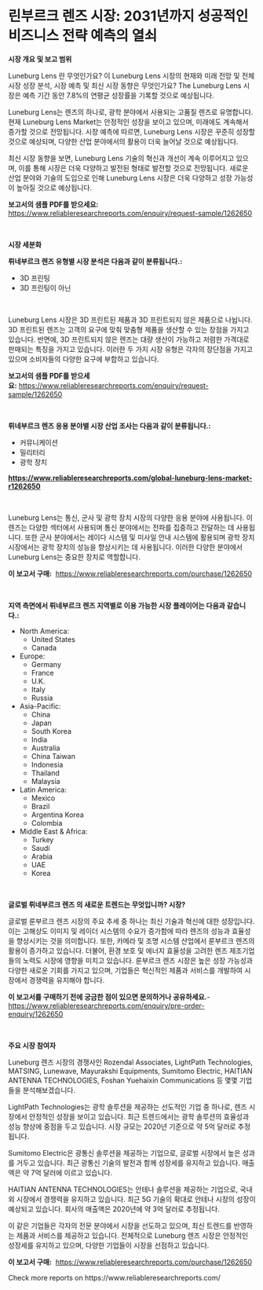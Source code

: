 <p><h1>린부르크 렌즈 시장: 2031년까지 성공적인 비즈니스 전략 예측의 열쇠</h1></p><p><strong>시장 개요 및 보고 범위</strong></p>
<p><p>Luneburg Lens 란 무엇인가요? 이 Luneburg Lens 시장의 현재와 미래 전망 및 전체 시장 성장 분석, 시장 예측 및 최신 시장 동향은 무엇인가요? The Luneburg Lens 시장은 예측 기간 동안 7.8%의 연평균 성장률을 기록할 것으로 예상됩니다.</p><p>Luneburg Lens는 렌즈의 하나로, 광학 분야에서 사용되는 고품질 렌즈로 유명합니다. 현재 Luneburg Lens Market는 안정적인 성장을 보이고 있으며, 미래에도 계속해서 증가할 것으로 전망됩니다. 시장 예측에 따르면, Luneburg Lens 시장은 꾸준히 성장할 것으로 예상되며, 다양한 산업 분야에서의 활용이 더욱 늘어날 것으로 예상됩니다.</p><p>최신 시장 동향을 보면, Luneburg Lens 기술의 혁신과 개선이 계속 이루어지고 있으며, 이를 통해 시장은 더욱 다양하고 발전된 형태로 발전할 것으로 전망됩니다. 새로운 산업 분야와 기술의 도입으로 인해 Luneburg Lens 시장은 더욱 다양하고 성장 가능성이 높아질 것으로 예상됩니다.</p></p>
<p><strong>보고서의 샘플 PDF를 받으세요:</strong> <a href="https://www.reliableresearchreports.com/enquiry/request-sample/1262650">https://www.reliableresearchreports.com/enquiry/request-sample/1262650</a></p>
<p>&nbsp;</p>
<p><strong>시장 세분화</strong></p>
<p><strong>뤼네부르크 렌즈 유형별 시장 분석은 다음과 같이 분류됩니다.:</strong></p>
<p><ul><li>3D 프린팅</li><li>3D 프린팅이 아닌</li></ul></p>
<p>&nbsp;</p>
<p><p>Luneburg Lens 시장은 3D 프린트된 제품과 3D 프린트되지 않은 제품으로 나뉩니다. 3D 프린트된 렌즈는 고객의 요구에 맞춰 맞춤형 제품을 생산할 수 있는 장점을 가지고 있습니다. 반면에, 3D 프린트되지 않은 렌즈는 대량 생산이 가능하고 저렴한 가격대로 판매되는 특징을 가지고 있습니다. 이러한 두 가지 시장 유형은 각자의 장단점을 가지고 있으며 소비자들의 다양한 요구에 부합하고 있습니다.</p></p>
<p><strong>보고서의 샘플 PDF를 받으세요:</strong>&nbsp;<a href="https://www.reliableresearchreports.com/enquiry/request-sample/1262650">https://www.reliableresearchreports.com/enquiry/request-sample/1262650</a></p>
<p>&nbsp;</p>
<p><strong> 뤼네부르크 렌즈 응용 분야별 시장 산업 조사는 다음과 같이 분류됩니다.:</strong></p>
<p><ul><li>커뮤니케이션</li><li>밀리터리</li><li>광학 장치</li></ul></p>
<p><strong><a href="https://www.reliableresearchreports.com/global-luneburg-lens-market-r1262650">https://www.reliableresearchreports.com/global-luneburg-lens-market-r1262650</a></strong></p>
<p>&nbsp;</p>
<p><p>Luneburg Lens는 통신, 군사 및 광학 장치 시장의 다양한 응용 분야에 사용됩니다. 이 렌즈는 다양한 섹터에서 사용되며 통신 분야에서는 전파를 집중하고 전달하는 데 사용됩니다. 또한 군사 분야에서는 레이다 시스템 및 미사일 안내 시스템에 활용되며 광학 장치 시장에서는 광학 장치의 성능을 향상시키는 데 사용됩니다. 이러한 다양한 분야에서 Luneburg Lens는 중요한 장치로 역할합니다.</p></p>
<p><strong>이 보고서 구매:</strong>&nbsp; <a href="https://www.reliableresearchreports.com/purchase/1262650">https://www.reliableresearchreports.com/purchase/1262650</a></p>
<p>&nbsp;</p>
<p><strong>지역 측면에서 뤼네부르크 렌즈 지역별로 이용 가능한 시장 플레이어는 다음과 같습니다.:</strong></p>
<p><ul>
    <li>
        North America:
        <ul>
            <li>United States</li>
            <li>Canada</li>
        </ul>
    </li>
    <li>
        Europe:
        <ul>
            <li>Germany</li>
            <li>France</li>
            <li>U.K.</li>
            <li>Italy</li>
            <li>Russia</li>
        </ul>
    </li>
    <li>
        Asia-Pacific:
        <ul>
            <li>China</li>
            <li>Japan</li>
            <li>South Korea</li>
            <li>India</li>
            <li>Australia</li>
            <li>China Taiwan</li>
            <li>Indonesia</li>
            <li>Thailand</li>
            <li>Malaysia</li>
        </ul>
    </li>
    <li>
        Latin America:
        <ul>
            <li>Mexico</li>
            <li>Brazil</li>
            <li>Argentina Korea</li>
            <li>Colombia</li>
        </ul>
    </li>
    <li>
        Middle East & Africa:
        <ul>
            <li>Turkey</li>
            <li>Saudi</li>
            <li>Arabia</li>
            <li>UAE</li>
            <li>Korea</li>
        </ul>
    </li>
    </ul></p>
<p>&nbsp;</p>
<p><strong>글로벌 뤼네부르크 렌즈 의 새로운 트렌드는 무엇입니까? 시장?</strong></p>
<p><p>글로벌 룬부르크 렌즈 시장의 주요 추세 중 하나는 최신 기술과 혁신에 대한 성장입니다. 이는 고해상도 이미지 및 레이더 시스템의 수요가 증가함에 따라 렌즈의 성능과 효율성을 향상시키는 것을 의미합니다. 또한, 카메라 및 조명 시스템 산업에서 룬부르크 렌즈의 활용이 증가하고 있습니다. 더불어, 환경 보호 및 에너지 효율성을 고려한 렌즈 제조기업들의 노력도 시장에 영향을 미치고 있습니다. 룬부르크 렌즈 시장은 높은 성장 가능성과 다양한 새로운 기회를 가지고 있으며, 기업들은 혁신적인 제품과 서비스를 개발하여 시장에서 경쟁력을 유지해야 합니다.</p></p>
<p><strong>이 보고서를 구매하기 전에 궁금한 점이 있으면 문의하거나 공유하세요.</strong>- <a href="https://www.reliableresearchreports.com/enquiry/pre-order-enquiry/1262650">https://www.reliableresearchreports.com/enquiry/pre-order-enquiry/1262650</a></p>
<p>&nbsp;</p>
<p><strong>주요 시장 참여자</strong></p>
<p><p>Luneburg 렌즈 시장의 경쟁사인 Rozendal Associates, LightPath Technologies, MATSING, Lunewave, Mayurakshi Equipments, Sumitomo Electric, HAITIAN ANTENNA TECHNOLOGIES, Foshan Yuehaixin Communications 등 몇몇 기업들을 분석해보겠습니다. </p><p>LightPath Technologies는 광학 솔루션을 제공하는 선도적인 기업 중 하나로, 렌즈 시장에서 안정적인 성장을 보이고 있습니다. 최근 트렌드에서는 광학 솔루션의 효율성과 성능 향상에 중점을 두고 있습니다. 시장 규모는 2020년 기준으로 약 5억 달러로 추정됩니다.</p><p>Sumitomo Electric은 광통신 솔루션을 제공하는 기업으로, 글로벌 시장에서 높은 성과를 거두고 있습니다. 최근 광통신 기술의 발전과 함께 성장세를 유지하고 있습니다. 매출액은 약 7억 달러에 이르고 있습니다.</p><p>HAITIAN ANTENNA TECHNOLOGIES는 안테나 솔루션을 제공하는 기업으로, 국내외 시장에서 경쟁력을 유지하고 있습니다. 최근 5G 기술의 확대로 안테나 시장의 성장이 예상되고 있습니다. 회사의 매출액은 2020년에 약 3억 달러로 추정됩니다.</p><p>이 같은 기업들은 각자의 전문 분야에서 시장을 선도하고 있으며, 최신 트렌드를 반영하는 제품과 서비스를 제공하고 있습니다. 전체적으로 Luneburg 렌즈 시장은 안정적인 성장세를 유지하고 있으며, 다양한 기업들이 시장을 선점하고 있습니다.</p></p>
<p><strong>이 보고서 구매:</strong>&nbsp;&nbsp;<a href="https://www.reliableresearchreports.com/purchase/1262650">https://www.reliableresearchreports.com/purchase/1262650</a></p>
<p>Check more reports on https://www.reliableresearchreports.com/</p>